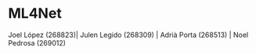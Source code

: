 # ML4Net

Joel López (268823)| Julen Legido (268309) | Adrià Porta (268513) | Noel Pedrosa (269012)
